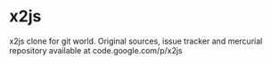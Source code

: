 x2js
====

x2js clone for git world. Original sources, issue tracker and mercurial repository available at code.google.com/p/x2js
